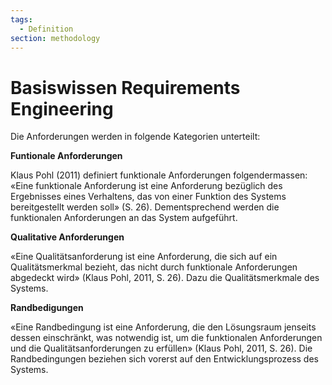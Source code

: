 ```yaml
---
tags:
  - Definition
section: methodology
---
```

# Basiswissen Requirements Engineering

Die Anforderungen werden in folgende Kategorien unterteilt:

**Funtionale Anforderungen**

Klaus Pohl (2011) definiert funktionale Anforderungen folgendermassen: «Eine funktionale Anforderung ist eine Anforderung bezüglich des Ergebnisses eines Verhaltens, das von einer Funktion des Systems bereitgestellt werden soll» (S. 26). Dementsprechend werden die funktionalen Anforderungen an das System aufgeführt. 

**Qualitative Anforderungen**

«Eine Qualitätsanforderung ist eine Anforderung, die sich auf ein Qualitätsmerkmal bezieht, das nicht durch funktionale Anforderungen abgedeckt wird» (Klaus Pohl, 2011, S. 26). Dazu die Qualitätsmerkmale des Systems.

**Randbedigungen**

«Eine Randbedingung ist eine Anforderung, die den Lösungsraum jenseits dessen einschränkt, was notwendig ist, um die funktionalen Anforderungen und die Qualitätsanforderungen zu erfüllen» (Klaus Pohl, 2011, S. 26). Die Randbedingungen beziehen sich vorerst auf den Entwicklungsprozess des Systems. 
